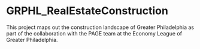 # GRPHL_RealEstateConstruction
This project maps out the construction landscape of Greater Philadelphia as part of the collaboration with the PAGE team at the Economy League of Greater Philadelphia.
